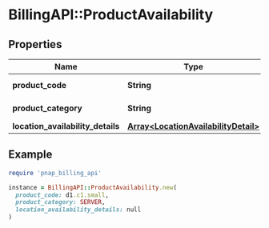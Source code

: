 # BillingAPI::ProductAvailability

## Properties

| Name | Type | Description | Notes |
| ---- | ---- | ----------- | ----- |
| **product_code** | **String** | Product code. |  |
| **product_category** | **String** | Product category. |  |
| **location_availability_details** | [**Array&lt;LocationAvailabilityDetail&gt;**](LocationAvailabilityDetail.md) |  |  |

## Example

```ruby
require 'pnap_billing_api'

instance = BillingAPI::ProductAvailability.new(
  product_code: d1.c1.small,
  product_category: SERVER,
  location_availability_details: null
)
```


